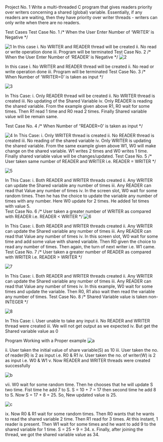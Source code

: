 Project No. 1
Write a multi-threaded C program that gives readers priority over writers concerning a shared (global) variable. Essentially, if any readers are waiting, then they have priority over writer threads - writers can only write when there are no readers.

Test Cases
Test Case No. 1
/* When the User Enter Number of ‘WRITER’ is Negative */

![1](https://user-images.githubusercontent.com/44317938/55866606-4f01f700-5b9e-11e9-8e3c-3efde7670277.PNG)
In this case 
i.	No WRITER and READER thread will be created
ii.	No read or write operation done
iii.	Program will be terminated
Test Case No. 2
/* When the User Enter Number of ‘READER’ is Negative */
![2](https://user-images.githubusercontent.com/44317938/55866618-56c19b80-5b9e-11e9-97dd-df9917d6b069.PNG)

In this case 
i.	No WRITER and READER thread will be created
ii.	No read or write operation done
iii.	Program will be terminated
Test Case No. 3
/* When Number of ‘WRITER=0’ is taken as input */

![3](https://user-images.githubusercontent.com/44317938/55866627-5c1ee600-5b9e-11e9-949b-ed7c4c7cbe18.PNG)

In This Case:
i.	Only READER thread will be created
ii.	No WRITER thread is created
iii.	No updating of the Shared Variable
iv.	Only READER is reading the shared variable. From the example given above R1, R0 wait for some times. Then R1 read 1 time and R0 read 2 times. Finally Shared variable value will be remain same.




Test Case No. 4
/* When Number of “READER=0’ is taken as input */

![4](https://user-images.githubusercontent.com/44317938/55866637-60e39a00-5b9e-11e9-8a6d-6f51139fcce9.PNG)
In This Case:
i.	Only WRITER thread is created
ii.	No READER thread is created
iii.	No reading of the shared variable
iv.	Only WRITER is updating the shared variable. From the same example given above W1, W0 will make change on the shared variable. W1 writes 2 times and W0 writes 1 time. Finally shared variable value will be changes/updated.
Test Case No. 5
/* User taken same number of READER and WRITER i.e. READER = WRITER */

![5](https://user-images.githubusercontent.com/44317938/55866648-650fb780-5b9e-11e9-9f54-5eb4f954bd9b.PNG)

In This Case:
i.	Both READER and WRITER threads created
ii.	Any WRITER can update the Shared variable any number of times
iii.	Any READER can read that Value any number of times
iv.	In the screen slot, W0 wait for some random times. Then he has the choice to update the variable any number of times with any number. Here W0 update for 2 times. He added 1st times with value 5.  
Test Case No. 6
/* User taken a greater number of WRITER as compared with READER i.e. READER < WRITER */
![6](https://user-images.githubusercontent.com/44317938/55866654-69d46b80-5b9e-11e9-9d16-a10abf3321b9.PNG)

In This Case:
i.	Both READER and WRITER threads created
ii.	Any WRITER can update the Shared variable any number of times
iii.	Any READER can read that Value any number of times
iv.	In this screen slot, W0 wait for some time and add some value with shared variable. Then R0 given the choice to read any number of times. Then again, the turn of next writer i.e. W1 came.
Test Case No. 7
/* User taken a greater number of READER as compared with WRITER i.e. READER > WRITER */

![7](https://user-images.githubusercontent.com/44317938/55866662-6d67f280-5b9e-11e9-9b3d-c8208c88c0d9.PNG)

In This Case:
i.	Both READER and WRITER threads created
ii.	Any WRITER can update the Shared variable any number of times
iii.	Any READER can read that Value any number of times
iv.	In this example, W0 wait for some times and update the variable. Then R0, R1 also wait then read the variable any number of times.
Test Case No. 8
/* Shared Variable value is taken non-INTEGER */
 
![8](https://user-images.githubusercontent.com/44317938/55866667-722ca680-5b9e-11e9-8759-83b4dec7a042.PNG)

In This Case:
i.	User unable to take any input
ii.	No READER and WRITER thread were created
iii.	We will not get output as we expected
iv.	But get the Shared variable value as 0

Program Working with a Proper example
![a](https://user-images.githubusercontent.com/44317938/55866691-7d7fd200-5b9e-11e9-8a08-334c01df5cac.PNG)

ii.	User taken the initial value of share variable(S) as 10
iii.	User taken the no. of reader(R) is 2 as input i.e. R0 & R1
iv.	User taken the no. of writer(W) is 2 as input i.e. W0 & W1
v.	Now READER and WRITER threads were created successfully

![b](https://user-images.githubusercontent.com/44317938/55866707-82dd1c80-5b9e-11e9-88da-895b75c15be2.PNG)

vii.	W0 wait for some random time. Then he chooses that he will update S two time. Fist time he add 7 to S. S = 10 + 7 = 17 then second time he add 8 to S. Now S = 17 + 8 = 25. So, New updated value is 25.

![c](https://user-images.githubusercontent.com/44317938/55866716-8670a380-5b9e-11e9-8461-2d75ce7cd750.PNG)

ix.	Now R0 & R1 wait for some random times. Then R0 wants that he wants to read the shared variable 2 time. Then R1 read for 3 times. At this instant, 1 reader is present. Then W1 wait for some times and he want to add 9 to the shared variable for 1 time. S = 25 + 9 = 34. 
x.	Finally, after joining the thread, we got the shared variable value as 34.
